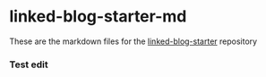 # linked-blog-starter-md
These are the markdown files for the [linked-blog-starter](https://github.com/matthewwong525/linked-blog-starter) repository

### Test edit
